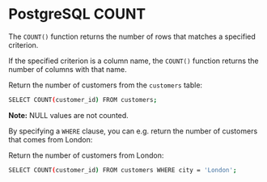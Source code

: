 # PostgreSQL COUNT

The `COUNT()` function returns the number of rows that matches a specified criterion.

If the specified criterion is a column name, the `COUNT()` function returns the number of columns with that name.

Return the number of customers from the `customers` table:

```bash
SELECT COUNT(customer_id) FROM customers;
```

**Note:** NULL values are not counted.

By specifying a `WHERE` clause, you can e.g. return the number of customers that comes from London:

Return the number of customers from London:

```bash
SELECT COUNT(customer_id) FROM customers WHERE city = 'London';
```